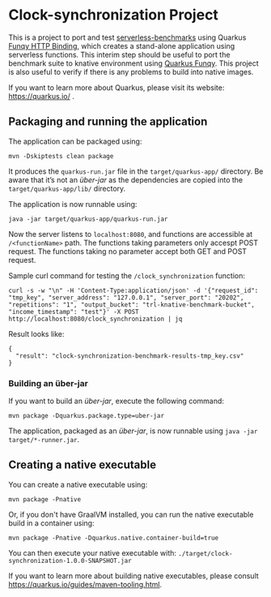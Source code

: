 # Clock-synchronization Project

This is a project to port and test [serverless-benchmarks](https://github.com/spcl/serverless-benchmarks) using Quarkus
[Funqy HTTP Binding](https://quarkus.io/guides/funqy-http), which creates a stand-alone application using serverless functions.
This interim step should be useful to port the benchmark suite to knative environment using [Quarkus Funqy](https://quarkus.io/guides/funqy).
This project is also useful to verify if there is any problems to build into native images.

If you want to learn more about Quarkus, please visit its website: https://quarkus.io/ .

## Packaging and running the application

The application can be packaged using:
```shell script
mvn -Dskiptests clean package
```
It produces the `quarkus-run.jar` file in the `target/quarkus-app/` directory.
Be aware that it’s not an _über-jar_ as the dependencies are copied into the `target/quarkus-app/lib/` directory.

The application is now runnable using:
```shell script
java -jar target/quarkus-app/quarkus-run.jar
```

Now the server listens to `localhost:8080`, and functions are accessible at `/<functionName>` path. 
The functions taking parameters only accespt POST request. The functions taking no parameter accept both GET and POST request.

Sample curl command for testing the `/clock_synchronization` function:
```
curl -s -w "\n" -H 'Content-Type:application/json' -d '{"request_id": "tmp_key", "server_address": "127.0.0.1", "server_port": "20202", "repetitions": "1", "output_bucket": "trl-knative-benchmark-bucket", "income_timestamp": "test"}' -X POST http://localhost:8080/clock_synchronization | jq
```
Result looks like:
```
{
  "result": "clock-synchronization-benchmark-results-tmp_key.csv"
}
```

### Building an über-jar
If you want to build an _über-jar_, execute the following command:
```shell script
mvn package -Dquarkus.package.type=uber-jar
```

The application, packaged as an _über-jar_, is now runnable using `java -jar target/*-runner.jar`.

## Creating a native executable

You can create a native executable using: 
```shell script
mvn package -Pnative
```

Or, if you don't have GraalVM installed, you can run the native executable build in a container using: 
```shell script
mvn package -Pnative -Dquarkus.native.container-build=true
```

You can then execute your native executable with: `./target/clock-synchronization-1.0.0-SNAPSHOT.jar`

If you want to learn more about building native executables, please consult https://quarkus.io/guides/maven-tooling.html.


